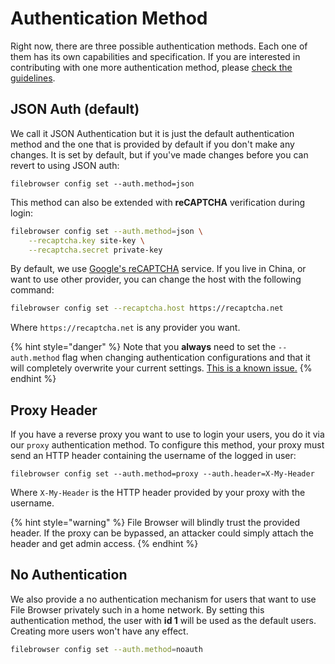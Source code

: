 # Authentication Method

Right now, there are three possible authentication methods. Each one of them has its own capabilities and specification. If you are interested in contributing with one more authentication method, please [check the guidelines](../contributing/authentication-provider.md).

## JSON Auth \(default\)

We call it JSON Authentication but it is just the default authentication method and the one that is provided by default if you don't make any changes. It is set by default, but if you've made changes before you can revert to using JSON auth:

```text
filebrowser config set --auth.method=json
```

This method can also be extended with **reCAPTCHA** verification during login:

```bash
filebrowser config set --auth.method=json \
    --recaptcha.key site-key \
    --recaptcha.secret private-key
```

By default, we use [Google's reCAPTCHA](https://www.google.com/recaptcha/intro/v3.html) service. If you live in China, or want to use other provider, you can change the host with the following command:

```bash
filebrowser config set --recaptcha.host https://recaptcha.net 
```

Where `https://recaptcha.net` is any provider you want.

{% hint style="danger" %}
Note that you **always** need to set the `--auth.method` flag when changing authentication configurations and that it will completely overwrite your current settings. [This is a known issue.](https://github.com/filebrowser/filebrowser/issues/715)
{% endhint %}

## Proxy Header

If you have a reverse proxy you want to use to login your users, you do it via our `proxy` authentication method. To configure this method, your proxy must send an HTTP header containing the username of the logged in user:

```text
filebrowser config set --auth.method=proxy --auth.header=X-My-Header
```

Where `X-My-Header` is the HTTP header provided by your proxy with the username.

{% hint style="warning" %}
File Browser will blindly trust the provided header. If the proxy can be bypassed, an attacker could simply attach the header and get admin access.
{% endhint %}

## No Authentication

We also provide a no authentication mechanism for users that want to use File Browser privately such in a home network. By setting this authentication method, the user with **id 1** will be used as the default users. Creating more users won't have any effect.

```bash
filebrowser config set --auth.method=noauth
```

